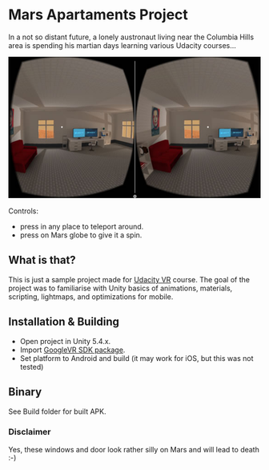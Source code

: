 # Mars Apartaments Project
In a not so distant future, a lonely austronaut living near the Columbia Hills area 
is spending his martian days learning various Udacity courses...

![Mars Apartaments](/Screenshots/Image.jpg?raw=true "Mars Apartaments")

Controls: 
* press in any place to teleport around. 
* press on Mars globe to give it a spin.

## What is that?
This is just a sample project made for [Udacity VR](https://www.udacity.com/vr) course.
The goal of the project was to familiarise with Unity basics of animations, materials, scripting, lightmaps, and optimizations for mobile.

## Installation & Building
 * Open project in Unity 5.4.x.
 * Import [GoogleVR SDK package](https://developers.google.com/vr/unity/download).
 * Set platform to Android and build (it may work for iOS, but this was not tested)

## Binary
See Build folder for built APK.

### Disclaimer
Yes, these windows and door look rather silly on Mars and will lead to death :-)
